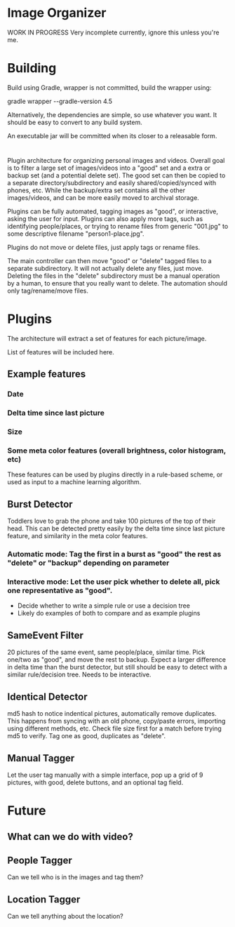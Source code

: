 # Image OrganizerWORK IN PROGRESSVery incomplete currently, ignore this unless you're me.# BuildingBuild using Gradle, wrapper is not committed, build the wrapper using:gradle wrapper --gradle-version 4.5Alternatively, the dependencies are simple, so use whatever you want. It should be easy to convert to any build system.An executable jar will be committed when its closer to a releasable form.#Plugin architecture for organizing personal images and videos.  Overall goal is to filter a large set of images/videos into a "good" set and a extra or backup set (and a potential delete set).  The good set can then be copied to a separate directory/subdirectory and easily shared/copied/synced with phones, etc.  While the backup/extra set contains all the other images/videos, and can be more easily moved to archival storage.Plugins can be fully automated, tagging images as "good", or interactive, asking the user for input.  Plugins can also apply more tags, such as identifying people/places, or trying to rename files from generic "001.jpg" to some descriptive filename "person1-place.jpg". Plugins do not move or delete files, just apply tags or rename files.The main controller can then move "good" or "delete" tagged files to a separate subdirectory.  It will not actually delete any files, just move.  Deleting the files in the "delete" subdirectory must be a manual operation by a human, to ensure that you really want to delete.  The automation should only tag/rename/move files.# PluginsThe architecture will extract a set of features for each picture/image.  List of features will be included here. ## Example features### Date### Delta time since last picture### Size### Some meta color features (overall brightness, color histogram, etc)These features can be used by plugins directly in a rule-based scheme, or used as input to a machine learning algorithm.## Burst DetectorToddlers love to grab the phone and take 100 pictures of the top of their head.  This can be detected pretty easily by the delta time since last picture feature, and similarity in the meta color features.  ### Automatic mode: Tag the first in a burst as "good" the rest as "delete" or "backup" depending on parameter### Interactive mode: Let the user pick whether to delete all, pick one representative as "good".* Decide whether to write a simple rule or use a decision tree* Likely do examples of both to compare and as example plugins## SameEvent Filter20 pictures of the same event, same people/place, similar time.  Pick one/two as "good", and move the rest to backup.  Expect a larger difference in delta time than the burst detector, but still should be easy to detect with a similar rule/decision tree.  Needs to be interactive.## Identical Detectormd5 hash to notice indentical pictures, automatically remove duplicates.  This happens from syncing with an old phone, copy/paste errors, importing using different methods, etc. Check file size first for a match before trying md5 to verify. Tag one as good, duplicates as "delete".## Manual TaggerLet the user tag manually with a simple interface, pop up a grid of 9 pictures, with good, delete buttons, and an optional tag field.# Future## What can we do with video?## People TaggerCan we tell who is in the images and tag them?## Location TaggerCan we tell anything about the location?